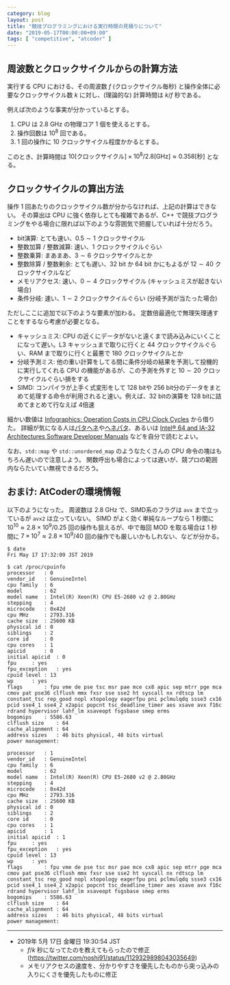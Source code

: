 ```yaml
---
category: blog
layout: post
title: "競技プログラミングにおける実行時間の見積りについて"
date: "2019-05-17T00:00:00+09:00"
tags: [ "competitive", "atcoder" ]
---
```


## 周波数とクロックサイクルからの計算方法

実行する CPU における、その周波数 $f$ (クロックサイクル毎秒) と操作全体に必要なクロックサイクル数 $k$ に対し、(理論的な) 計算時間は $k/f$ 秒である。

例えば次のような事実が分かっているとする。

1.  CPU は $2.8$ GHz の物理コア $1$ 個を使えるとする。
1.  操作回数は $10^8$ 回である。
1.  $1$ 回の操作に $10$ クロックサイクル程度かかるとする。

このとき、計算時間は $10 \mathrm{[クロックサイクル]} \times 10^8 / 2.8 \mathrm{[GHz]} \approx 0.358 \mathrm{[秒]}$ となる。

## クロックサイクルの算出方法

操作 $1$ 回あたりのクロックサイクル数が分からなければ、上記の計算はできない。
その算出は CPU に強く依存しとても複雑であるが、C++ で競技プログラミングをやる場合に限れば以下のような雰囲気で把握していれば十分だろう。

-   bit演算: とても速い、$0.5 \sim 1$ クロックサイクル
-   整数加算 / 整数減算: 速い、$1$ クロックサイクルぐらい
-   整数乗算: まあまあ、$3 \sim 6$ クロックサイクルとか
-   整数除算 / 整数剰余: とても遅い、32 bit か 64 bit かにもよるが $12 \sim 40$ クロックサイクルなど
-   メモリアクセス: 速い、$0 \sim 4$ クロックサイクル (キャッシュミスが起きない場合)
-   条件分岐: 速い、$1 \sim 2$ クロックサクイルぐらい (分岐予測が当たった場合)

ただしここに追加で以下のような要素が加わる。
定数倍最適化で無理矢理通すことをするなら考慮が必要となる。

-   キャッシュミス: CPU の近くにデータがないと遠くまで読み込みにいくことになって遅い。L3 キャッシュまで取りに行くと $44$ クロックサイクルぐらい、RAM まで取りに行くと最悪で $180$ クロックサイクルとか
-   分岐予測ミス: 他の重い計算をしてる間に条件分岐の結果を予測して投機的に実行してくれる CPU の機能があるが、この予測を外すと $10 \sim 20$ クロックサイクルぐらい損をする
-   SIMD: コンパイラが上手く式変形をして $128$ bitや $256$ bit分のデータをまとめて処理する命令が利用されると速い。例えば、$32$ bitの演算を $128$ bitに詰めてまとめて行なえば $4$倍速

細かい数値は [Infographics: Operation Costs in CPU Clock Cycles](http://ithare.com/infographics-operation-costs-in-cpu-clock-cycles/) から借りた。
詳細が気になる人は[パタ](https://www.amazon.co.jp/dp/4822298426)[ヘネ](https://www.amazon.co.jp/dp/4822298434)や[ヘネパタ](https://www.amazon.co.jp/dp/4798126233)、あるいは [Intel® 64 and IA-32 Architectures Software Developer Manuals](https://software.intel.com/en-us/articles/intel-sdm) などを自分で読むとよい。

なお、`std::map` や `std::unordered_map` のようなたくさんの CPU 命令の塊はもちろん遅いので注意しよう。
関数呼出も場合によっては遅いが、競プロの範囲内ならたいてい無視できるだろう。

## おまけ: AtCoderの環境情報

以下のようになった。
周波数は $2.8$ GHz で、SIMD系のフラグは `avx` まで立っているが `avx2` は立っていない。
SIMD がよく効く単純なループなら $1$ 秒間に $10^{10} \approx 2.8 \times 10^9 / 0.25$ 回の操作も狙えるが、中で毎回 MOD を取る場合は $1$ 秒間に $7 \times 10^7 \approx 2.8 \times 10^9 / 40$ 回の操作でも厳しいかもしれない、などが分かる。

``` console
$ date
Fri May 17 17:32:09 JST 2019

$ cat /proc/cpuinfo
processor	: 0
vendor_id	: GenuineIntel
cpu family	: 6
model		: 62
model name	: Intel(R) Xeon(R) CPU E5-2680 v2 @ 2.80GHz
stepping	: 4
microcode	: 0x42d
cpu MHz		: 2793.316
cache size	: 25600 KB
physical id	: 0
siblings	: 2
core id		: 0
cpu cores	: 1
apicid		: 0
initial apicid	: 0
fpu		: yes
fpu_exception	: yes
cpuid level	: 13
wp		: yes
flags		: fpu vme de pse tsc msr pae mce cx8 apic sep mtrr pge mca cmov pat pse36 clflush mmx fxsr sse sse2 ht syscall nx rdtscp lm constant_tsc rep_good nopl xtopology eagerfpu pni pclmulqdq ssse3 cx16 pcid sse4_1 sse4_2 x2apic popcnt tsc_deadline_timer aes xsave avx f16c rdrand hypervisor lahf_lm xsaveopt fsgsbase smep erms
bogomips	: 5586.63
clflush size	: 64
cache_alignment	: 64
address sizes	: 46 bits physical, 48 bits virtual
power management:

processor	: 1
vendor_id	: GenuineIntel
cpu family	: 6
model		: 62
model name	: Intel(R) Xeon(R) CPU E5-2680 v2 @ 2.80GHz
stepping	: 4
microcode	: 0x42d
cpu MHz		: 2793.316
cache size	: 25600 KB
physical id	: 0
siblings	: 2
core id		: 0
cpu cores	: 1
apicid		: 1
initial apicid	: 1
fpu		: yes
fpu_exception	: yes
cpuid level	: 13
wp		: yes
flags		: fpu vme de pse tsc msr pae mce cx8 apic sep mtrr pge mca cmov pat pse36 clflush mmx fxsr sse sse2 ht syscall nx rdtscp lm constant_tsc rep_good nopl xtopology eagerfpu pni pclmulqdq ssse3 cx16 pcid sse4_1 sse4_2 x2apic popcnt tsc_deadline_timer aes xsave avx f16c rdrand hypervisor lahf_lm xsaveopt fsgsbase smep erms
bogomips	: 5586.63
clflush size	: 64
cache_alignment	: 64
address sizes	: 46 bits physical, 48 bits virtual
power management:

```

---

-   2019年  5月 17日 金曜日 19:30:54 JST
    -   $f/k$ 秒になってたのを教えてもらったので修正 (<https://twitter.com/noshi91/status/1129329898043035649>)
    -   メモリアクセスの速度を、分かりやすさを優先したものから突っ込みの入りにくさを優先したものに修正
